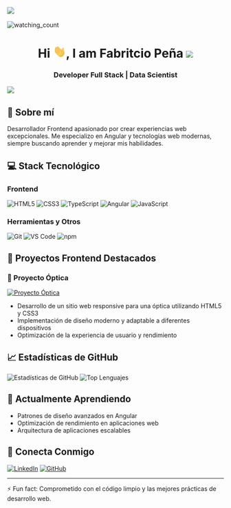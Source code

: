 <!--horizontal divider(gradiant)-->
<img src="https://user-images.githubusercontent.com/73097560/115834477-dbab4500-a447-11eb-908a-139a6edaec5c.gif">
<p align="left"> 
<img src="https://komarev.com/ghpvc/?username=FabritcioPS15&color=brightgreen" alt="watching_count" />
 </p>
<h1 align="center">Hi <img src="https://raw.githubusercontent.com/ABSphreak/ABSphreak/master/gifs/Hi.gif" width="30px">, I am Fabritcio Peña <img height="40" src="https://emoji.gg/assets/emoji/7333-parrotdance.gif"> </h1>
<h3 align="center">Developer Full Stack | Data Scientist </h3>
<p align="center">
<p></p>
<img src="https://user-images.githubusercontent.com/73097560/115834477-dbab4500-a447-11eb-908a-139a6edaec5c.gif">

## 🚀 Sobre mí
Desarrollador Frontend apasionado por crear experiencias web excepcionales. Me especializo en Angular y tecnologías web modernas, siempre buscando aprender y mejorar mis habilidades.

## 💻 Stack Tecnológico

### Frontend
![HTML5](https://img.shields.io/badge/-HTML5-E34F26?style=flat-square&logo=html5&logoColor=white)
![CSS3](https://img.shields.io/badge/-CSS3-1572B6?style=flat-square&logo=css3&logoColor=white)
![TypeScript](https://img.shields.io/badge/-TypeScript-3178C6?style=flat-square&logo=typescript&logoColor=white)
![Angular](https://img.shields.io/badge/-Angular-DD0031?style=flat-square&logo=angular&logoColor=white)
![JavaScript](https://img.shields.io/badge/-JavaScript-F7DF1E?style=flat-square&logo=javascript&logoColor=black)

### Herramientas y Otros
![Git](https://img.shields.io/badge/-Git-F05032?style=flat-square&logo=git&logoColor=white)
![VS Code](https://img.shields.io/badge/-VS%20Code-007ACC?style=flat-square&logo=visual-studio-code&logoColor=white)
![npm](https://img.shields.io/badge/-NPM-CB3837?style=flat-square&logo=npm&logoColor=white)

## 🎯 Proyectos Frontend Destacados
### 💼 Proyecto Óptica
[![Proyecto Óptica](https://github-readme-stats.vercel.app/api/pin/?username=FabritcioPS15&repo=Proyecto-ptica-&theme=dark)](https://github.com/FabritcioPS15/Proyecto-ptica-)
- Desarrollo de un sitio web responsive para una óptica utilizando HTML5 y CSS3
- Implementación de diseño moderno y adaptable a diferentes dispositivos
- Optimización de la experiencia de usuario y rendimiento

## 📈 Estadísticas de GitHub
![Estadísticas de GitHub](https://github-readme-stats.vercel.app/api?username=FabritcioPS15&show_icons=true&theme=dark)
![Top Lenguajes](https://github-readme-stats.vercel.app/api/top-langs/?username=FabritcioPS15&layout=compact&theme=dark)

## 🌱 Actualmente Aprendiendo
- Patrones de diseño avanzados en Angular
- Optimización de rendimiento en aplicaciones web
- Arquitectura de aplicaciones escalables

## 🤝 Conecta Conmigo
[![LinkedIn](https://img.shields.io/badge/-LinkedIn-0A66C2?style=flat-square&logo=linkedin&logoColor=white)](https://www.linkedin.com/in/fabritciops15/)
[![GitHub](https://img.shields.io/badge/-GitHub-181717?style=flat-square&logo=github&logoColor=white)](https://github.com/FabritcioPS15)

---
⚡ Fun fact: Comprometido con el código limpio y las mejores prácticas de desarrollo web.



